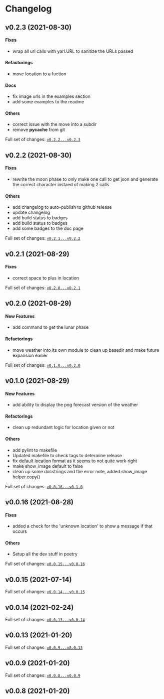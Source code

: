# Changelog

## v0.2.3 (2021-08-30)

#### Fixes

* wrap all url calls with yarl.URL to sanitize the URLs passed
#### Refactorings

* move location to a fuction
#### Docs

* fix image urls in the examples section
* add some examples to the readme
#### Others

* correct issue with the move into a subdir
* remove __pycache__ from git

Full set of changes: [`v0.2.2...v0.2.3`](https://github.com/kellya/maubot-weather/compare/v0.2.2...v0.2.3)

## v0.2.2 (2021-08-30)

#### Fixes

* rewrite the moon phase to only make one call to get json and generate the correct character instaed of making 2 calls
#### Others

* add changelog to auto-publish to github release
* update changelog
* add build status to badges
* add build status to badges
* add some badges to the doc page

Full set of changes: [`v0.2.1...v0.2.2`](https://github.com/kellya/maubot-weather/compare/v0.2.1...v0.2.2)

## v0.2.1 (2021-08-29)

#### Fixes

* correct space to plus in location

Full set of changes: [`v0.2.0...v0.2.1`](https://github.com/kellya/maubot-weather/compare/v0.2.0...v0.2.1)

## v0.2.0 (2021-08-29)

#### New Features

* add command to get the lunar phase
#### Refactorings

* move weather into its own module to clean up basedir and make future expansion easier

Full set of changes: [`v0.1.0...v0.2.0`](https://github.com/kellya/maubot-weather/compare/v0.1.0...v0.2.0)

## v0.1.0 (2021-08-29)

#### New Features

* add ability to display the png forecast version of the weather
#### Refactorings

* clean up redundant logic for location given or not
#### Others

* add pylint to makefile
* Updated makefile to check tags to determine release
* fix default location format as it seems to not quite work right
* make show_image default to false
* clean up some docstrings and the error note, added show_image helper.copy()

Full set of changes: [`v0.0.16...v0.1.0`](https://github.com/kellya/maubot-weather/compare/v0.0.16...v0.1.0)

## v0.0.16 (2021-08-28)

#### Fixes

* added a check for the 'unknown location' to show a message if that occurs
#### Others

* Setup all the dev stuff in poetry

Full set of changes: [`v0.0.15...v0.0.16`](https://github.com/kellya/maubot-weather/compare/v0.0.15...v0.0.16)

## v0.0.15 (2021-07-14)


Full set of changes: [`v0.0.14...v0.0.15`](https://github.com/kellya/maubot-weather/compare/v0.0.14...v0.0.15)

## v0.0.14 (2021-02-24)


Full set of changes: [`v0.0.13...v0.0.14`](https://github.com/kellya/maubot-weather/compare/v0.0.13...v0.0.14)

## v0.0.13 (2021-01-20)


Full set of changes: [`v0.0.9...v0.0.13`](https://github.com/kellya/maubot-weather/compare/v0.0.9...v0.0.13)

## v0.0.9 (2021-01-20)


Full set of changes: [`v0.0.8...v0.0.9`](https://github.com/kellya/maubot-weather/compare/v0.0.8...v0.0.9)

## v0.0.8 (2021-01-20)

